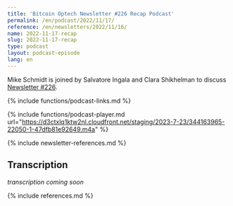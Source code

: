 ```yaml
---
title: 'Bitcoin Optech Newsletter #226 Recap Podcast'
permalink: /en/podcast/2022/11/17/
reference: /en/newsletters/2022/11/16/
name: 2022-11-17-recap
slug: 2022-11-17-recap
type: podcast
layout: podcast-episode
lang: en
---
```

Mike Schmidt is joined by Salvatore Ingala and Clara Shikhelman to discuss [Newsletter #226]({{page.reference}}).

{% include functions/podcast-links.md %}

{% include functions/podcast-player.md url="https://d3ctxlq1ktw2nl.cloudfront.net/staging/2023-7-23/344163965-22050-1-47dfb81e92649.m4a" %}

{% include newsletter-references.md %}

## Transcription

_transcription coming soon_

{% include references.md %}
